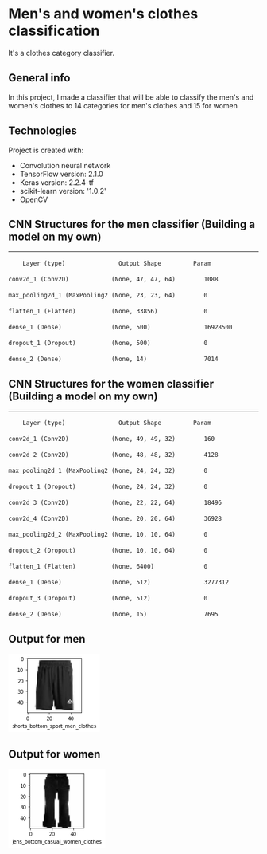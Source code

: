 # Men's and women's clothes classification
It's a clothes category classifier.

## General info
In this project, I made a classifier that will be able to classify the men's and women's clothes to 14 categories for men's clothes and 15 for women

## Technologies
Project is created with:
* Convolution neural network
* TensorFlow version: 2.1.0
* Keras version: 2.2.4-tf
* scikit-learn version: '1.0.2'
* OpenCV
	
## CNN Structures for the men classifier (Building a model on my own)

----------------------------------------------------------------
        Layer (type)               Output Shape         Param 

    conv2d_1 (Conv2D)            (None, 47, 47, 64)        1088      

    max_pooling2d_1 (MaxPooling2 (None, 23, 23, 64)        0         

    flatten_1 (Flatten)          (None, 33856)             0         

    dense_1 (Dense)              (None, 500)               16928500  

    dropout_1 (Dropout)          (None, 500)               0         

    dense_2 (Dense)              (None, 14)                7014  
    
    
 
## CNN Structures for the women classifier (Building a model on my own)

----------------------------------------------------------------
        Layer (type)               Output Shape         Param 

    conv2d_1 (Conv2D)            (None, 49, 49, 32)        160       

    conv2d_2 (Conv2D)            (None, 48, 48, 32)        4128      

    max_pooling2d_1 (MaxPooling2 (None, 24, 24, 32)        0         

    dropout_1 (Dropout)          (None, 24, 24, 32)        0         

    conv2d_3 (Conv2D)            (None, 22, 22, 64)        18496     

    conv2d_4 (Conv2D)            (None, 20, 20, 64)        36928     

    max_pooling2d_2 (MaxPooling2 (None, 10, 10, 64)        0         

    dropout_2 (Dropout)          (None, 10, 10, 64)        0         

    flatten_1 (Flatten)          (None, 6400)              0         

    dense_1 (Dense)              (None, 512)               3277312   

    dropout_3 (Dropout)          (None, 512)               0         

    dense_2 (Dense)              (None, 15)                7695 
    
## Output for men

![Sample Output](https://github.com/AL-SayedHamdy/Men-and-women-clothes-classification/blob/main/Images/Men%20classefier.png)

## Output for women

![Sample Output](https://github.com/AL-SayedHamdy/Men-and-women-clothes-classification/blob/main/Images/Women%20classifier.png)
